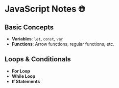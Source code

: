 # JavaScript Notes 🌐

## Basic Concepts

- **Variables**: `let`, `const`, `var`
- **Functions**: Arrow functions, regular functions, etc.

## Loops & Conditionals

- **For Loop**
- **While Loop**
- **If Statements**
